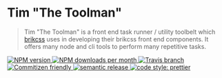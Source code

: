 # Tim "The Toolman"

> Tim "The Toolman" is a front end task runner / utility toolbelt which [brikcss](https://github.com/brikcss/) uses in developing their brikcss front end components. It offers many node and cli tools to perform many repetitive tasks.

<!-- Shields. -->
<p>
	<!-- NPM version. -->
	<a href="https://www.npmjs.com/package/@brikcss/tim">
		<img alt="NPM version" src="https://img.shields.io/npm/v/@brikcss/tim.svg?style=flat-square">
	</a>
	<!-- NPM downloads/month. -->
	<a href="https://www.npmjs.com/package/@brikcss/tim">
		<img alt="NPM downloads per month" src="https://img.shields.io/npm/dm/@brikcss/tim.svg?style=flat-square">
	</a>
	<!-- Travis branch. -->
	<a href="https://github.com/brikcss/tim/tree/master">
		<img alt="Travis branch" src="https://img.shields.io/travis/rust-lang/rust/master.svg?style=flat-square&label=master">
	</a>
	<!-- Commitizen friendly. -->
	<a href="http://commitizen.github.io/cz-cli/">
		<img alt="Commitizen friendly" src="https://img.shields.io/badge/commitizen-friendly-brightgreen.svg?style=flat-square">
	</a>
	<!-- Semantic release. -->
	<a href="https://github.com/semantic-release/semantic-release">
		<img alt="semantic release" src="https://img.shields.io/badge/%20%20%F0%9F%93%A6%F0%9F%9A%80-semantic--release-e10079.svg?style=flat-square">
	</a>
	<!-- Prettier code style. -->
	<a href="https://prettier.io/">
		<img alt="code style: prettier" src="https://img.shields.io/badge/code_style-prettier-ff69b4.svg?style=flat-square">
	</a>
	<!-- MIT License. -->
	<!-- <a href="https://choosealicense.com/licenses/mit/">
		<img alt="License" src="https://img.shields.io/npm/l/express.svg?style=flat-square">
	</a> -->
</p>

<!-- MarkdownTOC --><!-- /MarkdownTOC -->

